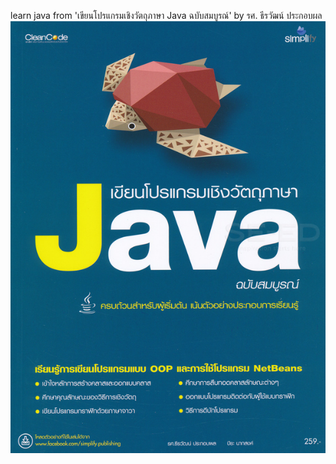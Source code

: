 learn java from 'เขียนโปรแกรมเชิงวัตถุภาษา Java ฉบับสมบูรณ์' by รศ. ธีรวัฒน์ ประกอบผล
![cover](java_book_cover.jpg)

